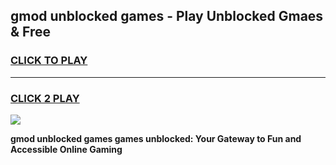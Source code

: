 
## gmod unblocked games - Play Unblocked Gmaes & Free
<h3>
<a href="https://news.freeplayer.one?title=gmod_unblocked_games&ref=16F">CLICK TO PLAY</a></h3>
<hr>

<h3>
<a href="https://news.freeplayer.one?title=gmod_unblocked_games&ref=16F">CLICK 2 PLAY</a>
  
</h3>

<a href="https://news.freeplayer.one?title=gmod_unblocked_games&ref=16F/"><img src="https://clearcache.store/games.png"></a>


**gmod unblocked games games unblocked: Your Gateway to Fun and Accessible Online Gaming**

